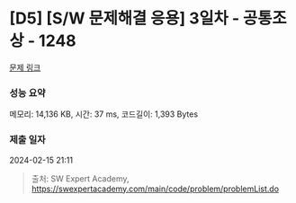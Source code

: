 # [D5] [S/W 문제해결 응용] 3일차 - 공통조상 - 1248 

[문제 링크](https://swexpertacademy.com/main/code/problem/problemDetail.do?contestProbId=AV15PTkqAPYCFAYD) 

### 성능 요약

메모리: 14,136 KB, 시간: 37 ms, 코드길이: 1,393 Bytes

### 제출 일자

2024-02-15 21:11



> 출처: SW Expert Academy, https://swexpertacademy.com/main/code/problem/problemList.do